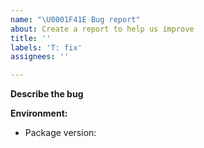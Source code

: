 ```yaml
---
name: "\U0001F41E Bug report"
about: Create a report to help us improve
title: ''
labels: 'T: fix'
assignees: ''

---
```


<!-- Thanks for taking the time to file an issue! -->

**Describe the bug**
<!-- A clear and concise description of what the bug is -->


**Environment:**
<!-- Please complete the following information: -->
- Package version:  <!-- e.g. 1.0.2 -->
